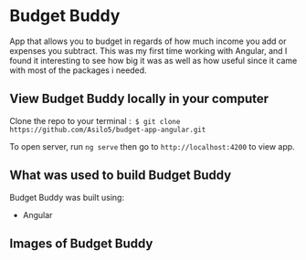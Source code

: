 # Budget Buddy

App that allows you to budget in regards of how much income you add or expenses you subtract. This was my first time working with Angular, and I found it interesting to see how big it was as well as how useful since it came with most of the packages i needed.


## View Budget Buddy locally in your computer

Clone the repo to your terminal :``` $ git clone https://github.com/Asilo5/budget-app-angular.git```

To open server, run ``` ng serve ``` then go to ``` http://localhost:4200 ``` to view app.

## What was used to build Budget Buddy

Budget Buddy was built using:
  - Angular
  
## Images of Budget Buddy

![]()
![]()
